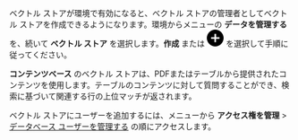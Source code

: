 ベクトル ストアが環境で有効になると、ベクトル ストアの管理者としてベクトル ストアを作成できるようになります。環境からメニューの **データを管理する** を、続いて **ベクトル ストア** を選択します。**作成** または ![アイコン追加用のプラス記号。](Images/ebt1659745488877.svg) を選択して手順に従ってください。

**コンテンツベース** のベクトル ストアは、PDFまたはテーブルから提供されたコンテンツを使用します。テーブルのコンテンツに対して質問することができ、検索に基づいて関連する行の上位マッチが返されます。

ベクトル ストアにユーザーを追加するには、メニューから **アクセス権を管理** > [データベース ユーザーを管理する](wxe1659392685092.md) の順にアクセスします。

